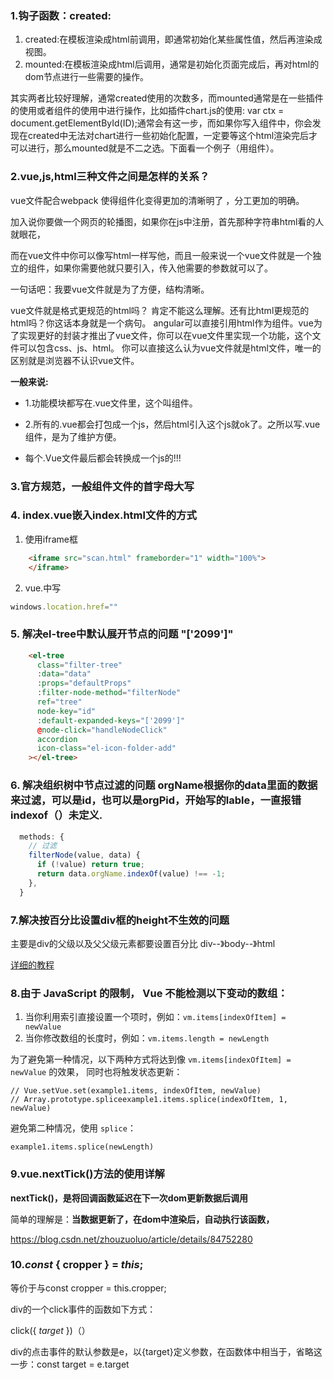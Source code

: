 ### 1.钩子函数：created:

1. created:在模板渲染成html前调用，即通常初始化某些属性值，然后再渲染成视图。
2. mounted:在模板渲染成html后调用，通常是初始化页面完成后，再对html的dom节点进行一些需要的操作。

其实两者比较好理解，通常created使用的次数多，而mounted通常是在一些插件的使用或者组件的使用中进行操作，比如插件chart.js的使用: var ctx = document.getElementById(ID);通常会有这一步，而如果你写入组件中，你会发现在created中无法对chart进行一些初始化配置，一定要等这个html渲染完后才可以进行，那么mounted就是不二之选。下面看一个例子（用组件）。


### 2.vue,js,html三种文件之间是怎样的关系？

vue文件配合webpack  使得组件化变得更加的清晰明了 ，分工更加的明确。

加入说你要做一个网页的轮播图，如果你在js中注册，首先那种字符串html看的人就眼花，

而在vue文件中你可以像写html一样写他，而且一般来说一个vue文件就是一个独立的组件，如果你需要他就只要引入，传入他需要的参数就可以了。

一句话吧：我要vue文件就是为了方便，结构清晰。

vue文件就是格式更规范的html吗？ 肯定不能这么理解。还有比html更规范的html吗？你这话本身就是一个病句。 angular可以直接引用html作为组件。vue为了实现更好的封装才推出了vue文件，你可以在vue文件里实现一个功能，这个文件可以包含css、js、html。 你可以直接这么认为vue文件就是html文件，唯一的区别就是浏览器不认识vue文件。

**一般来说:**

- 1.功能模块都写在.vue文件里，这个叫组件。

- 2.所有的.vue都会打包成一个js，然后html引入这个js就ok了。之所以写.vue组件，是为了维护方便。

- 每个.Vue文件最后都会转换成一个js的!!!

  

### 3.官方规范，一般组件文件的首字母大写



### 4. index.vue嵌入index.html文件的方式
1. 使用iframe框

```html
    <iframe src="scan.html" frameborder="1" width="100%">
    </iframe>
```

2. vue.中写

```js
windows.location.href=""
```

### 5. 解决el-tree中默认展开节点的问题	"['2099']"

```html
    <el-tree
      class="filter-tree"
      :data="data"
      :props="defaultProps"
      :filter-node-method="filterNode"
      ref="tree"
      node-key="id"
      :default-expanded-keys="['2099']"
      @node-click="handleNodeClick"
      accordion
      icon-class="el-icon-folder-add"
    ></el-tree>
```

### 6. 解决组织树中节点过滤的问题 **orgName**根据你的**data**里面的数据来过滤，可以是**id**，也可以是**orgPid**，开始写的**lable**，一直报错indexof（）未定义.

```js
  methods: {
    // 过滤
    filterNode(value, data) {
      if (!value) return true;
      return data.orgName.indexOf(value) !== -1;
    },
  }
```

### 7.解决按百分比设置div框的height不生效的问题

主要是div的父级以及父父级元素都要设置百分比		div--》body--》html

[详细的教程](https://blog.csdn.net/ann295258232/article/details/54408431)



### 8.由于 JavaScript 的限制， Vue 不能检测以下变动的数组：

1. 当你利用索引直接设置一个项时，例如：`vm.items[indexOfItem] = newValue`
2. 当你修改数组的长度时，例如：`vm.items.length = newLength`

为了避免第一种情况，以下两种方式将达到像 `vm.items[indexOfItem] = newValue` 的效果，
同时也将触发状态更新：

```
// Vue.setVue.set(example1.items, indexOfItem, newValue)
// Array.prototype.spliceexample1.items.splice(indexOfItem, 1, newValue)
```

避免第二种情况，使用 `splice`：

```
example1.items.splice(newLength)
```

### 9.vue.nextTick()方法的使用详解

 **nextTick()，是将回调函数延迟在下一次dom更新数据后调用**

简单的理解是：**当数据更新了，在dom中渲染后，自动执行该函数，** 

 https://blog.csdn.net/zhouzuoluo/article/details/84752280 





###  10.*const* { cropper } = *this*;

等价于与const cropper = this.cropper;



div的一个click事件的函数如下方式：

click({ *target* })（）

div的点击事件的默认参数是e，以{target}定义参数，在函数体中相当于，省略这一步：const target = e.target
